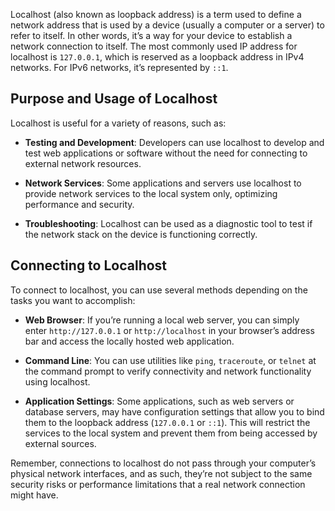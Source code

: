 Localhost (also known as loopback address) is a term used to define a network address that is used by a device (usually a computer or a server) to refer to itself. In other words, it’s a way for your device to establish a network connection to itself. The most commonly used IP address for localhost is `127.0.0.1`, which is reserved as a loopback address in IPv4 networks. For IPv6 networks, it’s represented by `::1`.

## Purpose and Usage of Localhost

Localhost is useful for a variety of reasons, such as:

- **Testing and Development**: Developers can use localhost to develop and test web applications or software without the need for connecting to external network resources.
    
- **Network Services**: Some applications and servers use localhost to provide network services to the local system only, optimizing performance and security.
    
- **Troubleshooting**: Localhost can be used as a diagnostic tool to test if the network stack on the device is functioning correctly.
    

## Connecting to Localhost

To connect to localhost, you can use several methods depending on the tasks you want to accomplish:

- **Web Browser**: If you’re running a local web server, you can simply enter `http://127.0.0.1` or `http://localhost` in your browser’s address bar and access the locally hosted web application.
    
- **Command Line**: You can use utilities like `ping`, `traceroute`, or `telnet` at the command prompt to verify connectivity and network functionality using localhost.
    
- **Application Settings**: Some applications, such as web servers or database servers, may have configuration settings that allow you to bind them to the loopback address (`127.0.0.1` or `::1`). This will restrict the services to the local system and prevent them from being accessed by external sources.
    

Remember, connections to localhost do not pass through your computer’s physical network interfaces, and as such, they’re not subject to the same security risks or performance limitations that a real network connection might have.